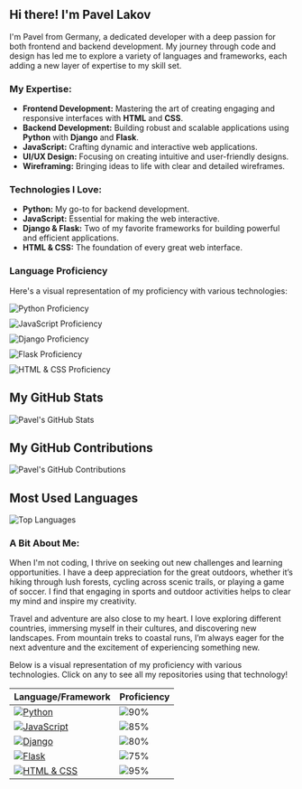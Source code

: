  ## Hi there! I'm Pavel Lakov

I'm Pavel from Germany, a dedicated developer with a deep passion for both frontend and backend development. My journey through code and design has led me to explore a variety of languages and frameworks, each adding a new layer of expertise to my skill set.

### My Expertise:
- **Frontend Development:** Mastering the art of creating engaging and responsive interfaces with **HTML** and **CSS**.
- **Backend Development:** Building robust and scalable applications using **Python** with **Django** and **Flask**.
- **JavaScript:** Crafting dynamic and interactive web applications.
- **UI/UX Design:** Focusing on creating intuitive and user-friendly designs.
- **Wireframing:** Bringing ideas to life with clear and detailed wireframes.

### Technologies I Love:
- **Python:** My go-to for backend development.
- **JavaScript:** Essential for making the web interactive.
- **Django & Flask:** Two of my favorite frameworks for building powerful and efficient applications.
- **HTML & CSS:** The foundation of every great web interface.
### Language Proficiency

Here's a visual representation of my proficiency with various technologies:

<div style="display: flex; align-items: center; margin-bottom: 10px;">
  <img src="https://img.shields.io/badge/Python-90%25-306998?style=for-the-badge&logo=python&logoColor=white" alt="Python Proficiency" style="margin-right: 10px;" />
  
</div>

<div style="display: flex; align-items: center; margin-bottom: 10px;">
  <img src="https://img.shields.io/badge/JavaScript-85%25-f7df1e?style=for-the-badge&logo=javascript&logoColor=white" alt="JavaScript Proficiency" style="margin-right: 10px;" />
 
</div>

<div style="display: flex; align-items: center; margin-bottom: 10px;">
  <img src="https://img.shields.io/badge/Django-80%25-092e20?style=for-the-badge&logo=django&logoColor=white" alt="Django Proficiency" style="margin-right: 10px;" />
  
</div>

<div style="display: flex; align-items: center; margin-bottom: 10px;">
  <img src="https://img.shields.io/badge/Flask-75%25-000000?style=for-the-badge&logo=flask&logoColor=white" alt="Flask Proficiency" style="margin-right: 10px;" />
  
</div>

<div style="display: flex; align-items: center; margin-bottom: 10px;">
  <img src="https://img.shields.io/badge/HTML%20%26%20CSS-95%25-e34c26?style=for-the-badge&logo=html5&logoColor=white" alt="HTML & CSS Proficiency" style="margin-right: 10px;" />
  
</div>

## My GitHub Stats

![Pavel's GitHub Stats](https://github-readme-stats.vercel.app/api?username=PavelLakov&show_icons=true&theme=radical)


## My GitHub Contributions

![Pavel's GitHub Contributions](https://github-readme-streak-stats.herokuapp.com/?user=PavelLakov&theme=radical)

## Most Used Languages

![Top Languages](https://github-readme-stats.vercel.app/api/top-langs/?username=PavelLakov&layout=compact&theme=radical)


### A Bit About Me:
When I'm not coding, I thrive on seeking out new challenges and learning opportunities. I have a deep appreciation for the great outdoors, whether it’s hiking through lush forests, cycling across scenic trails, or playing a game of soccer. I find that engaging in sports and outdoor activities helps to clear my mind and inspire my creativity.

Travel and adventure are also close to my heart. I love exploring different countries, immersing myself in their cultures, and discovering new landscapes. From mountain treks to coastal runs, I’m always eager for the next adventure and the excitement of experiencing something new.



 Below is a visual representation of my proficiency with various technologies. Click on any to see all my repositories using that technology!

| Language/Framework | Proficiency |
|--------------------|-------------|
| [![Python](https://img.shields.io/badge/Python-90%25-306998?style=for-the-badge&logo=python&logoColor=white)](https://github.com/search?q=user%3AYOUR_GITHUB_USERNAME+language%3APython&type=repositories) | ![90%](https://progress-bar.dev/90) |
| [![JavaScript](https://img.shields.io/badge/JavaScript-85%25-f7df1e?style=for-the-badge&logo=javascript&logoColor=white)](https://github.com/search?q=user%3AYOUR_GITHUB_USERNAME+language%3AJavaScript&type=repositories) | ![85%](https://progress-bar.dev/85) |
| [![Django](https://img.shields.io/badge/Django-80%25-092e20?style=for-the-badge&logo=django&logoColor=white)](https://github.com/search?q=user%3AYOUR_GITHUB_USERNAME+django&type=repositories) | ![80%](https://progress-bar.dev/80) |
| [![Flask](https://img.shields.io/badge/Flask-75%25-000000?style=for-the-badge&logo=flask&logoColor=white)](https://github.com/search?q=user%3AYOUR_GITHUB_USERNAME+flask&type=repositories) | ![75%](https://progress-bar.dev/75) |
| [![HTML & CSS](https://img.shields.io/badge/HTML%20&%20CSS-95%25-e34c26?style=for-the-badge&logo=html5&logoColor=white)](https://github.com/search?q=user%3AYOUR_GITHUB_USERNAME+language%3AHTML+language%3ACSS&type=repositories) | ![95%](https://progress-bar.dev/95) |
